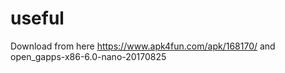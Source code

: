 # useful


Download from here https://www.apk4fun.com/apk/168170/ and open_gapps-x86-6.0-nano-20170825
